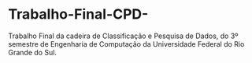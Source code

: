 # Trabalho-Final-CPD-
Trabalho Final da cadeira de Classificação e Pesquisa de Dados, do 3º  semestre de Engenharia de Computação da Universidade Federal do Rio Grande do Sul. 

